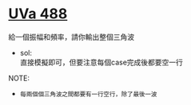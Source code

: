 # [UVa 488](https://vjudge.net/problem/UVA-488)  

給一個振幅和頻率，請你輸出整個三角波  

* sol:  
  直接模擬即可，但要注意每個case完成後都要空一行  
  
NOTE:  
  * `每兩個個三角波之間都要有一行空行，除了最後一波`
